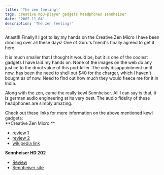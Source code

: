 ```yaml
---
title: 'The zen feeling!'
tags: creative mp3-player gadgets headphones sennheiser
date: '2005-11-04'
description: 'The zen feeling!'
---
```


Atlast!!! Finally!! I got to lay my hands on the Creative Zen Micro I have been drooling over all these days! One of Guru's friend's finally agreed to get it here.

It is much smaller that I thought it would be, but it is one of the coolest gadgets I have laid my hands on. None of the images on the web do any justice to the drool value of this pod-killer. The only disappointment until now, has been the need to shell out $40 for the charger, which I haven't bought as of now. Need to find out how much they would fleece me for it in India.

Along with the zen, came the really kewl Sennheiser. All I can say is that, it is german audio engineering at its very best. The audio fidelity of these headphones are simply amazing.

Check out these links for more information on the above mentioned kewl gadgets:  
**Creative Zen Micro **

* [review 1][0]
* [review 2][1]
* [wikipedia link][2]

**Sennheiser HD 202**

* [Review][3]
* [Sennheiser site][4]


[0]: http://www.dvhardware.net/review71_zen-micro.html
[1]: http://www.everythingusb.com/hardware/index/Creative_Zen_Micro_5GB.htm
[2]: http://en.wikipedia.org/wiki/Creative_Zen#Zen_Micro_Photo
[3]: http://www.comparestoreprices.co.uk/headphones/sennheiser-hd202.asp
[4]: http://www.sennheiserusa.com/newsite/productdetail.asp?transid=005176
